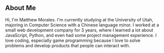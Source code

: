 ## About Me
Hi, I'm Matthew Morales. I'm currently studying at the University of Utah, majoring in Computer Science with a Chinese language minor. I worked at a small web development company for 3 years, where I learned a lot about JavaScript, Python, and even had some project management experience. I love coding, especially game programming because I love to solve problems and develop products that people can interact with.